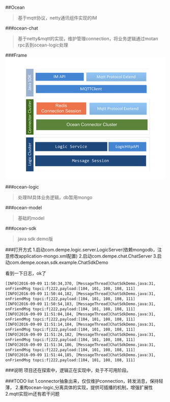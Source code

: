 ##Ocean
> 基于mqtt协议，netty通讯组件实现的IM

###ocean-chat
>基于netty&mqtt的实现，维护管理connection，将业务逻辑通过motan rpc丢到ocean-logic处理

###Frame
![](/chat.png)

###ocean-logic
>处理IM具体业务逻辑，db暂用mongo

###ocean-model
>基础的model

###ocean-sdk
>java sdk demo版



###打开方式
    1.启动com.dempe.logic.server.LogicServer(依赖mongodb，注意修改application-mongo.xml配置)
    2.启动com.dempe.chat.ChatServer
    3.启动com.dempe.ocean.sdk.example.ChatSdkDemo

看到一下日志，ok了

```
[INFO]2016-09-09 11:50:34,370, [MessageThread]ChatSdkDemo.java:31, onFriendMsg topci:f|222,payload:[104, 101, 108, 108, 111]
[INFO]2016-09-09 11:50:44,182, [MessageThread]ChatSdkDemo.java:31, onFriendMsg topci:f|222,payload:[104, 101, 108, 108, 111]
[INFO]2016-09-09 11:50:54,183, [MessageThread]ChatSdkDemo.java:31, onFriendMsg topci:f|222,payload:[104, 101, 108, 108, 111]
[INFO]2016-09-09 11:51:04,184, [MessageThread]ChatSdkDemo.java:31, onFriendMsg topci:f|222,payload:[104, 101, 108, 108, 111]
[INFO]2016-09-09 11:51:14,184, [MessageThread]ChatSdkDemo.java:31, onFriendMsg topci:f|222,payload:[104, 101, 108, 108, 111]
[INFO]2016-09-09 11:51:24,182, [MessageThread]ChatSdkDemo.java:31, onFriendMsg topci:f|222,payload:[104, 101, 108, 108, 111]
[INFO]2016-09-09 11:51:34,186, [MessageThread]ChatSdkDemo.java:31, onFriendMsg topci:f|222,payload:[104, 101, 108, 108, 111]
[INFO]2016-09-09 11:51:44,185, [MessageThread]ChatSdkDemo.java:31, onFriendMsg topci:f|222,payload:[104, 101, 108, 108, 111]
```


###说明
项目还在探索中，逻辑正在实现中，处于不可用阶段。

###TODO list
    1.connector抽象出来，仅仅维护connection，转发消息，保持轻薄，
    2.重构ocean-logic,分离具体的实现，提供可插播的机制，增强扩展性
    2.mqtt实现im还有若干问题

